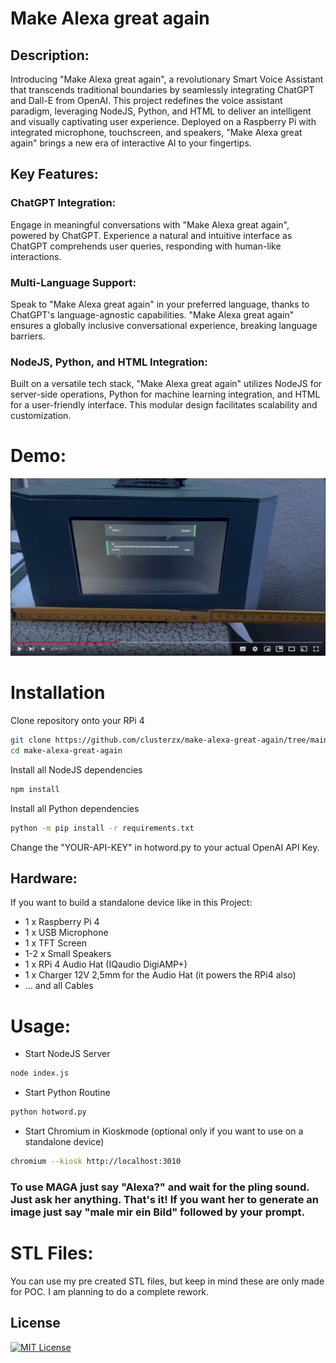 
# Make Alexa great again

## Description:

Introducing "Make Alexa great again", a revolutionary Smart Voice Assistant that transcends traditional boundaries by seamlessly integrating ChatGPT and Dall-E from OpenAI. This project redefines the voice assistant paradigm, leveraging NodeJS, Python, and HTML to deliver an intelligent and visually captivating user experience. Deployed on a Raspberry Pi with integrated microphone, touchscreen, and speakers, "Make Alexa great again" brings a new era of interactive AI to your fingertips.

## Key Features:

### ChatGPT Integration:
Engage in meaningful conversations with "Make Alexa great again", powered by ChatGPT. Experience a natural and intuitive interface as ChatGPT comprehends user queries, responding with human-like interactions.

### Multi-Language Support:
Speak to "Make Alexa great again" in your preferred language, thanks to ChatGPT's language-agnostic capabilities. "Make Alexa great again" ensures a globally inclusive conversational experience, breaking language barriers.

### NodeJS, Python, and HTML Integration:
Built on a versatile tech stack, "Make Alexa great again" utilizes NodeJS for server-side operations, Python for machine learning integration, and HTML for a user-friendly interface. This modular design facilitates scalability and customization.


# Demo:
[![Video](https://github.com/clusterzx/make-alexa-great-again/blob/main/preview.png?raw=true)](https://www.youtube.com/watch?v=9FQ7zZekcu0)

# Installation

Clone repository onto your RPi 4
```bash
git clone https://github.com/clusterzx/make-alexa-great-again/tree/main
cd make-alexa-great-again
```
    
Install all NodeJS dependencies
```bash
npm install
```

Install all Python dependencies
```bash
python -m pip install -r requirements.txt
```

Change the "YOUR-API-KEY" in hotword.py to your actual OpenAI API Key.

## Hardware:
If you want to build a standalone device like in this Project:

- 1 x Raspberry Pi 4
- 1 x USB Microphone
- 1 x TFT Screen
- 1-2 x Small Speakers
- 1 x RPi 4 Audio Hat (IQaudio DigiAMP+)
- 1 x Charger 12V 2,5mm for the Audio Hat (it powers the RPi4 also)
- ... and all Cables

# Usage:

- Start NodeJS Server
```bash
node index.js
```
- Start Python Routine
```bash
python hotword.py
```
- Start Chromium in Kioskmode (optional only if you want to use on a standalone device)
```bash
chromium --kiosk http://localhost:3010
```

### To use MAGA just say "Alexa?" and wait for the pling sound. Just ask her anything. That's it! If you want her to generate an image just say "male mir ein Bild" followed by your prompt. 

# STL Files:
You can use my pre created STL files, but keep in mind these are only made for POC. I am planning to do a complete rework.


## License


[![MIT License](https://img.shields.io/badge/License-MIT-green.svg)](https://choosealicense.com/licenses/mit/)


